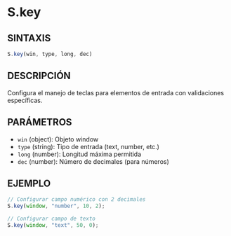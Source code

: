 # S.key

## SINTAXIS
```javascript
S.key(win, type, long, dec)
```

## DESCRIPCIÓN
Configura el manejo de teclas para elementos de entrada con validaciones específicas.

## PARÁMETROS
- `win` (object): Objeto window
- `type` (string): Tipo de entrada (text, number, etc.)
- `long` (number): Longitud máxima permitida
- `dec` (number): Número de decimales (para números)

## EJEMPLO
```javascript
// Configurar campo numérico con 2 decimales
S.key(window, "number", 10, 2);

// Configurar campo de texto
S.key(window, "text", 50, 0);
```